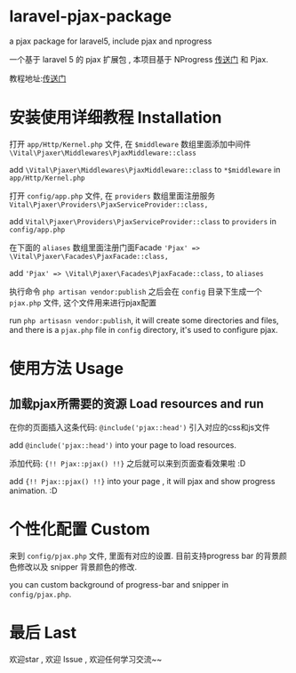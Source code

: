# laravel-pjax-package
a pjax package for laravel5, include pjax and nprogress


一个基于 laravel 5 的 pjax 扩展包 , 本项目基于 NProgress [传送门](https://github.com/rstacruz/nprogress) 和 Pjax.

教程地址:[传送门](http://blog.sparki.cn/article/Laravel-Pjax-kuo-zhan-bao-shi-yong-jie-shao)

# 安装使用详细教程 Installation


打开 `app/Http/Kernel.php` 文件, 在 `$middleware` 数组里面添加中间件 `\Vital\Pjaxer\Middlewares\PjaxMiddleware::class`


add `\Vital\Pjaxer\Middlewares\PjaxMiddleware::class` to  `*$middleware` in `app/Http/Kernel.php`


打开 `config/app.php` 文件, 在 `providers` 数组里面注册服务 `Vital\Pjaxer\Providers\PjaxServiceProvider::class,`


add `Vital\Pjaxer\Providers\PjaxServiceProvider::class` to `providers` in `config/app.php`


在下面的 `aliases` 数组里面注册门面Facade `'Pjax' => \Vital\Pjaxer\Facades\PjaxFacade::class,`


add `'Pjax' => \Vital\Pjaxer\Facades\PjaxFacade::class,` to `aliases`


执行命令 `php artisan vendor:publish` 之后会在 `config` 目录下生成一个 `pjax.php` 文件, 这个文件用来进行pjax配置


run `php artisasn vendor:publish`, it will create some directories and files, and there is a `pjax.php` file in `config` directory, it's used to configure pjax.


# 使用方法 Usage

## 加载pjax所需要的资源 Load resources and run

在你的页面插入这条代码: `@include('pjax::head')` 引入对应的css和js文件


add `@include('pjax::head')` into your page to load resources.


添加代码: `{!! Pjax::pjax() !!}` 之后就可以来到页面查看效果啦 :D

add `{!! Pjax::pjax() !!}` into your page , it will pjax and show progress animation. :D



# 个性化配置 Custom

来到 `config/pjax.php` 文件, 里面有对应的设置. 目前支持progress bar 的背景颜色修改以及 snipper 背景颜色的修改.

you can custom background of progress-bar and snipper in `config/pjax.php`.


# 最后 Last

欢迎star , 欢迎 Issue , 欢迎任何学习交流~~
